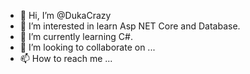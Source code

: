 - 👋 Hi, I’m @DukaCrazy
- 👀 I’m interested in learn Asp NET Core and Database.
- 🌱 I’m currently learning C#.
- 💞️ I’m looking to collaborate on ...
- 📫 How to reach me ...

<!---
DukaCrazy/DukaCrazy is a ✨ special ✨ repository because its `README.md` (this file) appears on your GitHub profile.
You can click the Preview link to take a look at your changes.
--->
